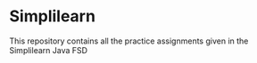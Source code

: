 # Simplilearn
This repository contains all the practice assignments given in the Simplilearn Java FSD

